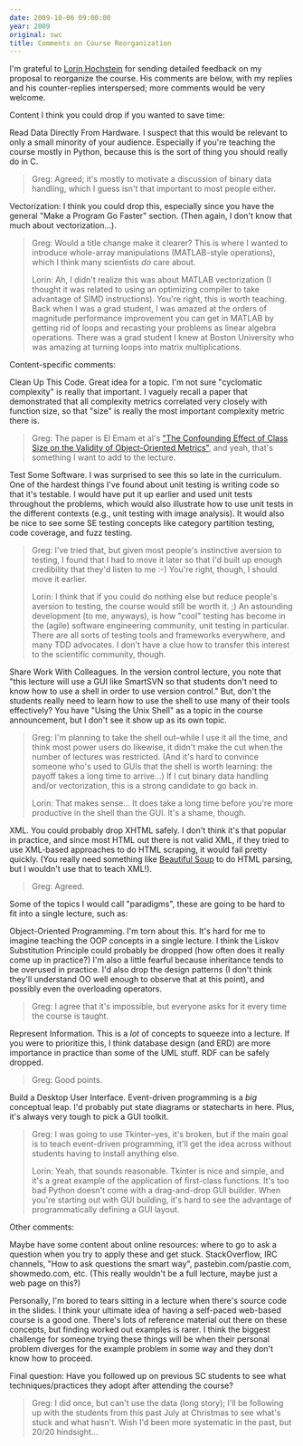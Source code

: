 ```yaml
---
date: 2009-10-06 09:00:00
year: 2009
original: swc
title: Comments on Course Reorganization
---
```

<p>I'm grateful to <a href="http://www.east.isi.edu/~lorin/">Lorin Hochstein</a> for sending detailed feedback on my proposal to reorganize the course.  His comments are below, with my replies and his counter-replies interspersed; more comments would be very welcome.</p>
<p>Content I think you could drop if you wanted to save time:</p>
<p>Read Data Directly From Hardware. I suspect that this would be relevant to only a small minority of your audience. Especially if you're teaching the course mostly in Python, because this is the sort of thing you should really do in C.</p>
<blockquote><p>Greg: Agreed; it's mostly to motivate a discussion of binary data handling, which I guess isn't that important to most people either.</p></blockquote>
<p>Vectorization: I think you could drop this, especially since you have the general "Make a Program Go Faster" section. (Then again, I don't know that much about vectorization...).</p>
<blockquote><p>Greg: Would a title change make it clearer?  This is where I wanted to introduce whole-array manipulations (MATLAB-style operations), which I think many scientists <em>do</em> care about.</p>
<p>Lorin: Ah, I didn't realize this was about MATLAB vectorization (I thought it was related to using an optimizing compiler to take advantage of SIMD instructions). You're right, this is worth teaching. Back when I was a grad student, I was amazed at the orders of magnitude performance improvement you can get in MATLAB by getting rid of loops and recasting your problems as linear algebra operations. There was a grad student I knew at Boston University who was amazing at turning loops into matrix multiplications.</p></blockquote>
<p>Content-specific comments:</p>
<p>Clean Up This Code. Great idea for a topic. I'm not sure "cyclomatic complexity" is really that important. I vaguely recall a paper that demonstrated that all complexity metrics correlated very closely with function size, so that "size" is really the most important complexity metric there is.</p>
<blockquote><p>Greg: The paper is El Emam et al's <a href="http://www2.computer.org/portal/web/csdl/doi/10.1109/32.935855">"The Confounding Effect of Class Size on the Validity of Object-Oriented Metrics"</a>, and yeah, that's something I want to add to the lecture.</p></blockquote>
<p>Test Some Software. I was surprised to see this so late in the curriculum. One of the hardest things I've found about unit testing is writing code so that it's testable. I would have put it up earlier and used unit tests throughout the problems, which would also illustrate how to use unit tests in the different contexts (e.g., unit testing with image analysis). It would also be nice to see some SE testing concepts like category partition testing, code coverage, and fuzz testing.</p>
<blockquote><p>Greg: I've tried that, but given most people's instinctive aversion to testing, I found that I had to move it later so that I'd built up enough credibility that they'd listen to me :-) You're right, though, I should move it earlier.</p>
<p>Lorin: I think that if you could do nothing else but reduce people's aversion to testing, the course would still be worth it. ;) An astounding development (to me, anyways), is how "cool" testing has become in the (agile) software engineering community, unit testing in particular. There are all sorts of testing tools and frameworks everywhere, and many TDD advocates. I don't have a clue how to transfer this interest to the scientific community, though.</p></blockquote>
<p>Share Work With Colleagues. In the version control lecture, you note that "this lecture will use a GUI like SmartSVN so that students don't need to know how to use a shell in order to use version control." But, don't the students really need to learn how to use the shell to use many of their tools effectively? You have "Using the Unix Shell" as a topic in the course announcement, but I don't see it show up as its own topic.</p>
<blockquote><p>Greg: I'm planning to take the shell out–while I use it all the time, and think most power users do likewise, it didn't make the cut when the number of lectures was restricted.  (And it's hard to convince someone who's used to GUIs that the shell is worth learning: the payoff takes a long time to arrive...)  If I cut binary data handling and/or vectorization, this is a strong candidate to go back in.</p>
<p>Lorin: That makes sense...  It does take a long time before you're more productive in the shell than the GUI.  It's a shame, though.</p></blockquote>
<p>XML. You could probably drop XHTML safely. I don't think it's that popular in practice, and since most HTML out there is not valid XML, if they tried to use XML-based approaches to do HTML scraping, it would fail pretty quickly. (You really need something like <a href="http://www.crummy.com/software/BeautifulSoup/">Beautiful Soup</a> to do HTML parsing, but I wouldn't use that to teach XML!).</p>
<blockquote><p>Greg: Agreed.</p></blockquote>
<p>Some of the topics I would call "paradigms", these are going to be hard to fit into a single lecture, such as:</p>
<p>Object-Oriented Programming. I'm torn about this. It's hard for me to imagine teaching the OOP concepts in a single lecture. I think the Liskov Substitution Principle could probably be dropped (how often does it really come up in practice?) I'm also a little fearful because inheritance tends to be overused in practice. I'd also drop the design patterns (I don't think they'll understand OO well enough to observe that at this point), and possibly even the overloading operators.</p>
<blockquote><p>Greg: I agree that it's impossible, but everyone asks for it every time the course is taught.</p></blockquote>
<p>Represent Information. This is a <em>lot</em> of concepts to squeeze into a lecture. If you were to prioritize this, I think database design (and ERD) are more importance in practice than some of the UML stuff. RDF can be safely dropped.</p>
<blockquote><p>Greg: Good points.</p></blockquote>
<p>Build a Desktop User Interface. Event-driven programming is a <em>big</em> conceptual leap. I'd probably put state diagrams or statecharts in here.  Plus, it's always very tough to pick a GUI toolkit.</p>
<blockquote><p>Greg: I was going to use Tkinter–yes, it's broken, but if the main goal is to teach event-driven programming, it'll get the idea across without students having to install anything else.</p>
<p>Lorin: Yeah, that sounds reasonable. Tkinter is nice and simple, and it's a great example of the application of first-class functions. It's too bad Python doesn't come with a drag-and-drop GUI builder. When you're starting out with GUI building, it's hard to see the advantage of programmatically defining a GUI layout.</p></blockquote>
<p>Other comments:</p>
<p>Maybe have some content about online resources: where to go to ask a question when you try to apply these and get stuck. StackOverflow, IRC channels, "How to ask questions the smart way", pastebin.com/pastie.com, showmedo.com, etc. (This really wouldn't be a full lecture, maybe just a web page on this?)</p>
<p>Personally, I'm bored to tears sitting in a lecture when there's source code in the slides. I think your ultimate idea of having a self-paced web-based course is a good one. There's lots of reference material out there on these concepts, but finding worked out examples is rarer. I think the biggest challenge for someone trying these things will be when their personal problem diverges for the example problem in some way and they don't know how to proceed.</p>
<p>Final question: Have you followed up on previous SC students to see what techniques/practices they adopt after attending the course?</p>
<blockquote><p>Greg: I did once, but can't use the data (long story); I'll be following up with the students from this past July at Christmas to see what's stuck and what hasn't.  Wish I'd been more systematic in the past, but 20/20 hindsight...</p></blockquote>
